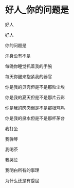 # 好人_你的问题是

好人

好人

你的问题是

浑身没有不是

每晩你睡觉抓着我的手腕

每天你醒来抱紧我的器官

你是我的贝壳但是不是那粒尘埃

你是我的夏天但是不是那片云彩

你是我的肉肉但是不是那根鸡鸡

你是我的泉水但是不是那杯茅台

我打坐

我弹琴

我喝茶

我哭泣

我明白所有的事理

为什么还是有委屈